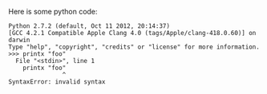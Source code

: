 Here is some python code:

    Python 2.7.2 (default, Oct 11 2012, 20:14:37) 
    [GCC 4.2.1 Compatible Apple Clang 4.0 (tags/Apple/clang-418.0.60)] on darwin
    Type "help", "copyright", "credits" or "license" for more information.
    >>> printx "foo"
      File "<stdin>", line 1
        printx "foo"
                   ^
    SyntaxError: invalid syntax